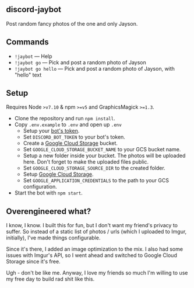 ## discord-jaybot
Post random fancy photos of the one and only Jayson.

## Commands
- `!jaybot` &mdash; Help
- `!jaybot go` &mdash; Pick and post a random photo of Jayson
- `!jaybot go hello` &mdash; Pick and post a random photo of Jayson, with "hello" text

## Setup
Requires Node `>v7.10` & npm `>=v5` and GraphicsMagick `>=1.3`.

- Clone the repository and run `npm install`.
- Copy `.env.example` to `.env` and open up `.env`
  - Setup your [bot's token](https://github.com/reactiflux/discord-irc/wiki/Creating-a-discord-bot-&-getting-a-token).
  - Set `DISCORD_BOT_TOKEN` to your bot's token.
  - Create a [Google Cloud Storage](https://cloud.google.com/storage/) bucket.
  - Set `GOOGLE_CLOUD_STORAGE_BUCKET_NAME` to your GCS bucket name.
  - Setup a new folder inside your bucket. The photos will be uploaded here. Don't forget to make the uploaded files public.
  - Set `GOOGLE_CLOUD_STORAGE_SOURCE_DIR` to the created folder.
  - Setup [Google Cloud Storage](https://www.npmjs.com/package/@google-cloud/storage#before-you-begin).
  - Set `GOOGLE_APPLICATION_CREDENTIALS` to the path to your GCS configuration.
- Start the bot with `npm start`.

## Overengineered what?
I know, I know. I built this for fun, but I don't want my friend's privacy to suffer. So instead of a static list of photos / urls (which I uploaded to Imgur, initially), I've made things configurable.

Since it's there, I added an image optimization to the mix. I also had some issues with Imgur's API, so I went ahead and switched to Google Cloud Storage since it's free.

Ugh - don't be like me. Anyway, I love my friends so much I'm willing to use my free day to build rad shit like this.